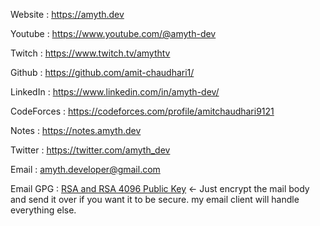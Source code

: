 Website : https://amyth.dev

Youtube : https://www.youtube.com/@amyth-dev

Twitch : https://www.twitch.tv/amythtv

Github : https://github.com/amit-chaudhari1/

LinkedIn : https://www.linkedin.com/in/amyth-dev/

CodeForces : https://codeforces.com/profile/amitchaudhari9121

Notes : https://notes.amyth.dev

Twitter : https://twitter.com/amyth_dev

Email : amyth.developer@gmail.com

Email GPG : <a href="/email-public.gpg"> RSA and RSA 4096 Public Key</a>  <- Just encrypt the mail body and send it over if you want it to be secure. my email client will handle everything else.
